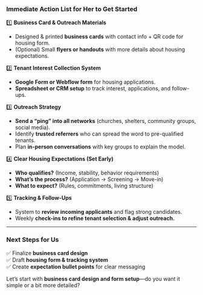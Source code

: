 ### **Immediate Action List for Her to Get Started**

1️⃣ **Business Card & Outreach Materials**

- Designed & printed **business cards** with contact info + QR code for housing form.
- (Optional) Small **flyers or handouts** with more details about housing expectations.

2️⃣ **Tenant Interest Collection System**

- **Google Form or Webflow form** for housing applications.
- **Spreadsheet or CRM setup** to track interest, applications, and follow-ups.

3️⃣ **Outreach Strategy**

- **Send a “ping” into all networks** (churches, shelters, community groups, social media).
- Identify **trusted referrers** who can spread the word to pre-qualified tenants.
- Plan **in-person conversations** with key groups to explain the model.

4️⃣ **Clear Housing Expectations (Set Early)**

- **Who qualifies?** (Income, stability, behavior requirements)
- **What’s the process?** (Application → Screening → Move-in)
- **What to expect?** (Rules, commitments, living structure)

5️⃣ **Tracking & Follow-Ups**

- System to **review incoming applicants** and flag strong candidates.
- Weekly **check-ins to refine tenant selection & adjust outreach.**

---

### **Next Steps for Us**

✅ Finalize **business card design**  
✅ Draft **housing form & tracking system**  
✅ Create **expectation bullet points** for clear messaging

Let’s start with **business card design and form setup**—do you want it simple or a bit more detailed?